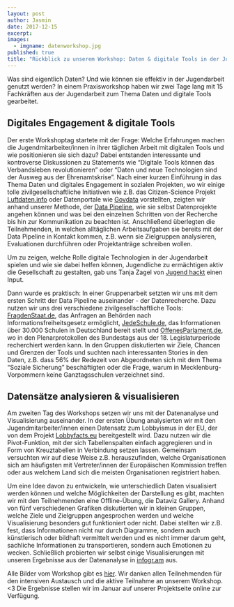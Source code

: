 ```yaml
---
layout: post
author: Jasmin
date: 2017-12-15
excerpt: 
images:
  - imgname: datenworkshop.jpg
published: true
title: "Rückblick zu unserem Workshop: Daten & digitale Tools in der Jugendarbeit"
---
```


Was sind eigentlich Daten? Und wie können sie effektiv in der Jugendarbeit genutzt werden? In einem Praxisworkshop  haben wir zwei Tage lang mit 15 Fachkräften aus der Jugendarbeit zum Thema Daten und digitale Tools gearbeitet.

## Digitales Engagement & digitale Tools

Der erste Workshoptag startete mit der Frage: Welche Erfahrungen machen die Jugendmitarbeiter/innen in ihrer täglichen Arbeit mit digitalen Tools und wie positionieren sie sich dazu? Dabei entstanden interessante und kontroverse Diskussionen zu Statements wie “Digitale Tools können das Verbandsleben revolutionieren” oder “Daten und neue Technologien sind der Ausweg aus der Ehrenamtskrise”. 
Nach einer kurzen Einführung in das Thema Daten und digitales Engagement in sozialen Projekten, wo wir einige tolle zivilgesellschaftliche Initiativen wie z.B. das Citizen-Science Projekt [Luftdaten.info](https://luftdaten.info) oder Datenportale wie [Govdata](https://govdata.de) vorstellten, zeigten wir anhand unserer Methode, der [Data Pipeline](https://schoolofdata.org/methodology/), wie sie selbst Datenprojekte angehen können und was bei den einzelnen Schritten von der Recherche bis hin zur Kommunikation zu beachten ist. Anschließend überlegten die Teilnehmenden, in welchen alltäglichen Arbeitsaufgaben sie bereits mit der Data Pipeline in Kontakt kommen, z.B. wenn sie Zielgruppen analysieren, Evaluationen durchführen oder Projektanträge schreiben wollen. 

Um zu zeigen, welche Rolle digitale Technologien in der Jugendarbeit spielen und wie sie dabei helfen können, Jugendliche zu ermächtigen aktiv die Gesellschaft zu gestalten, gab uns Tanja Zagel von [Jugend hackt](https://jugendhackt.de) einen Input. 

Dann wurde es praktisch: In einer Gruppenarbeit setzten wir uns mit dem ersten Schritt der Data Pipeline auseinander - der Datenrecherche. Dazu nutzen wir uns drei verschiedene zivilgesellschaftliche Tools: [FragdenStaat.de](https://fragdenstaat.de), das Anfragen an Behörden nach Informationsfreiheitsgesetz ermöglicht, [JedeSchule.de](https://jedeschule.de), das Informationen über 30.000 Schulen in Deutschland bereit stellt und [OffenesParlament.de](https://offenesparlament.de), wo in den Plenarprotokollen des Bundestags aus der 18. Legislaturperiode recherchiert werden kann. In den Gruppen diskutierten wir Ziele, Chancen und Grenzen der Tools und suchten nach interessanten Stories in den Daten, z.B. dass 56% der Redezeit von Abgeordneten sich mit dem Thema “Soziale Sicherung” beschäftigten oder die Frage, warum in Mecklenburg-Vorpommern keine Ganztagsschulen verzeichnet sind. 

## Datensätze analysieren & visualisieren

Am zweiten Tag des Workshops setzen wir uns mit der Datenanalyse und Visualisierung auseinander. In der ersten Übung analysierten wir mit den Jugendmitarbeiter/innen einen Datensatz zum Lobbyismus in der EU, der von dem Projekt [Lobbyfacts.eu](https://lobbyfacts.eu/) bereitgestellt wird. Dazu nutzen wir die Pivot-Funktion, mit der sich Tabellenspalten einfach aggregieren und in Form von Kreuztabellen in Verbindung setzen lassen. Gemeinsam versuchten wir auf diese Weise z.B. herauszufinden, welche Organisationen sich am häufigsten mit Vertreter/innen der Europäischen Kommission treffen oder aus welchem Land sich die meisten Organisationen registriert haben. 

Um eine Idee davon zu entwickeln, wie unterschiedlich Daten visualisiert werden können und welche Möglichkeiten der Darstellung es gibt, machten wir mit den Teilnehmenden eine Offline-Übung, die Dataviz Gallery. Anhand von fünf verschiedenen Grafiken diskutierten wir in kleinen Gruppen, welche Ziele und Zielgruppen angesprochen werden und welche Visualisierung besonders gut funktioniert oder nicht. Dabei stellten wir z.B. fest, dass Informationen nicht nur durch Diagramme, sondern auch künstlerisch oder bildhaft vermittelt werden und es nicht immer darum geht, sachliche Informationen zu transportieren, sondern auch Emotionen zu wecken. Schließlich probierten wir selbst einige Visualisierungen mit unseren Ergebnisse aus der Datenanalyse in [infogr.am](https://infogram.com) aus.

Alle Bilder vom Workshop gibt es [hier](https://www.flickr.com/photos/okfde/sets/72157661557700457). Wir danken allen Teilnehmenden für den intensiven Austausch und die aktive Teilnahme an unserem Workshop. <3 Die Ergebnisse stellen wir im Januar auf unserer Projektseite online zur Verfügung. 
